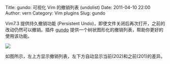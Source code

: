 Title: gundo: 可视化 Vim 的撤销列表 (undolist)
Date: 2011-04-10 22:00
Author: vern
Category: Vim plugins
Slug: gundo

Vim7.3 提供持久撤销功能 (Persistent
Undo)，即使文件关闭后再次打开，之前的改动仍然可以撤销。插件
[gundo](https://github.com/sjl/gundo.vim)
提供一个树状图形化的撤销列表，帮助你更好的使用该功能。

![](https://lh4.googleusercontent.com/_oKL9t7fM3TU/TaHHrfGdSEI/AAAAAAAABTg/9bq2BA6WQpY/2011-04-10_890x606.png)

如图所示，左上方显示撤销列表，左下方自动显示当前(202)和之前(201)的差异。
